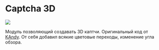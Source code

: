 Captcha 3D
==========

<img src="http://qmegas.info/imagez/progz/3d_captcha.jpg" />

Модуль позволяющий создавать 3D каптчи.
Оригинальный код от <a href="http://kandy.habrahabr.ru/">KAndy</a>.
От себя добавил всякие цветовые переходы, изменение угла обзора.
